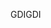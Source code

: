 <span data-ttu-id="08088-101">GDI</span><span class="sxs-lookup"><span data-stu-id="08088-101">GDI</span></span>